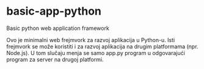 # basic-app-python
Basic python web application framework

Ovo je minimalni web frejmvork za razvoj aplikacija u Python-u.
Isti frejmvork se može koristiti i za razvoj aplikacija na drugim platformama (npr. Node.js).
U tom slučaju menja se samo app.py program u odgovarajući program za server na drugoj platformi.


